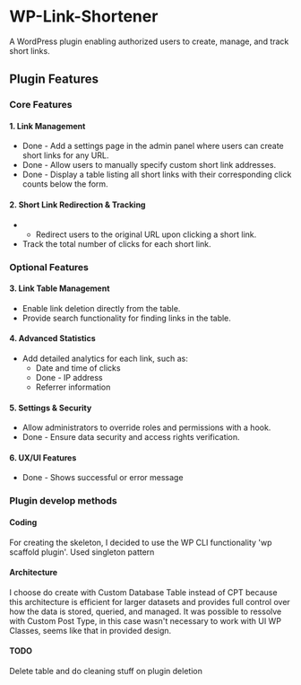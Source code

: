 # WP-Link-Shortener
A WordPress plugin enabling authorized users to create, manage, and track short links.

## Plugin Features

### Core Features
#### 1. Link Management
- Done - Add a settings page in the admin panel where users can create short links for any URL.
- Done - Allow users to manually specify custom short link addresses.
- Done - Display a table listing all short links with their corresponding click counts below the form.

#### 2. Short Link Redirection & Tracking
- - Redirect users to the original URL upon clicking a short link.
- Track the total number of clicks for each short link.

### Optional Features
#### 3. Link Table Management
- Enable link deletion directly from the table.
- Provide search functionality for finding links in the table.

#### 4. Advanced Statistics
- Add detailed analytics for each link, such as:
    - Date and time of clicks
    - Done - IP address
    - Referrer information

#### 5. Settings & Security
- Allow administrators to override roles and permissions with a hook.
- Done - Ensure data security and access rights verification.

#### 6. UX/UI Features
- Done - Shows successful or error message

### Plugin develop methods
#### Coding
For creating the skeleton, I decided to use the WP CLI functionality 'wp scaffold plugin'.
Used singleton pattern

#### Architecture
I choose do create with Custom Database Table instead of CPT because this architecture is efficient for larger datasets and provides full control over how the data is stored, queried, and managed.
It was possible to ressolve with Custom Post Type, in this case wasn't necessary to work with UI WP Classes, seems like that in provided design.

#### TODO
Delete table and do cleaning stuff on plugin deletion
